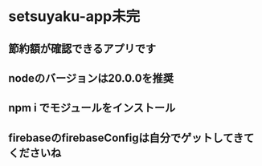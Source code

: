 # setsuyaku-app未完

## 節約額が確認できるアプリです

## nodeのバージョンは20.0.0を推奨
## npm i でモジュールをインストール
## firebaseのfirebaseConfigは自分でゲットしてきてくださいね


